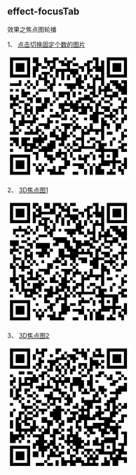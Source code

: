 ## effect-focusTab ##
效果之焦点图轮播

1、
[点击切换固定个数的图片](http://iq9891.github.io/effect-focusTab/demo1/)

[![点击切换固定个数的图片](code1.png)](http://iq9891.github.io/effect-focusTab/demo1/)

2、
[3D焦点图1](http://iq9891.github.io/effect-focusTab/demo2/)

[![3D焦点图1](code2.png)](http://iq9891.github.io/effect-focusTab/demo2/)

3、
[3D焦点图2](http://iq9891.github.io/effect-focusTab/demo3/)

[![3D焦点图2](code3.png)](http://iq9891.github.io/effect-focusTab/demo3/)